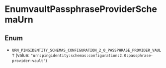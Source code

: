 

# EnumvaultPassphraseProviderSchemaUrn

## Enum


* `URN_PINGIDENTITY_SCHEMAS_CONFIGURATION_2_0_PASSPHRASE_PROVIDER_VAULT` (value: `"urn:pingidentity:schemas:configuration:2.0:passphrase-provider:vault"`)



